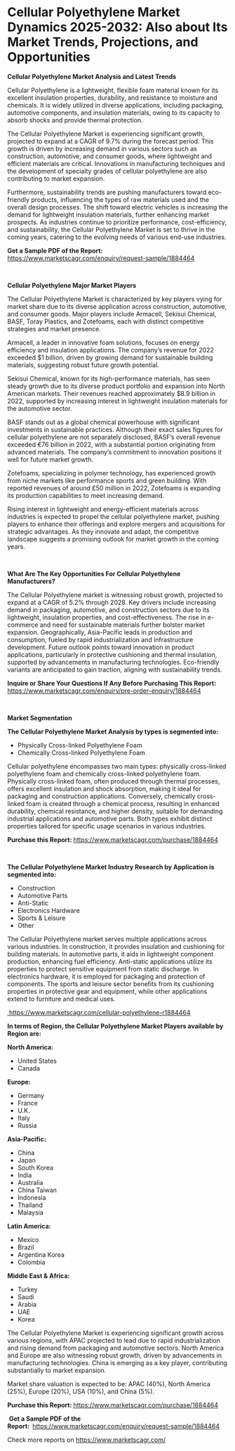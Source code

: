 <p><h1>Cellular Polyethylene Market Dynamics 2025-2032: Also about Its Market Trends, Projections, and Opportunities</h1></p><p><strong>Cellular Polyethylene Market Analysis and Latest Trends</strong></p>
<p><p>Cellular Polyethylene is a lightweight, flexible foam material known for its excellent insulation properties, durability, and resistance to moisture and chemicals. It is widely utilized in diverse applications, including packaging, automotive components, and insulation materials, owing to its capacity to absorb shocks and provide thermal protection.</p><p>The Cellular Polyethylene Market is experiencing significant growth, projected to expand at a CAGR of 9.7% during the forecast period. This growth is driven by increasing demand in various sectors such as construction, automotive, and consumer goods, where lightweight and efficient materials are critical. Innovations in manufacturing techniques and the development of specialty grades of cellular polyethylene are also contributing to market expansion.</p><p>Furthermore, sustainability trends are pushing manufacturers toward eco-friendly products, influencing the types of raw materials used and the overall design processes. The shift toward electric vehicles is increasing the demand for lightweight insulation materials, further enhancing market prospects. As industries continue to prioritize performance, cost-efficiency, and sustainability, the Cellular Polyethylene Market is set to thrive in the coming years, catering to the evolving needs of various end-use industries.</p></p>
<p><strong>Get a Sample PDF of the Report:&nbsp;</strong> <a href="https://www.marketscagr.com/enquiry/request-sample/1884464?utm_campaign=2631&utm_medium=2&utm_source=Github&utm_content=ia&utm_term=01042025&utm_id=cellular-polyethylene">https://www.marketscagr.com/enquiry/request-sample/1884464</a></p>
<p>&nbsp;</p>
<p><strong>Cellular Polyethylene Major Market Players</strong></p>
<p><p>The Cellular Polyethylene Market is characterized by key players vying for market share due to its diverse application across construction, automotive, and consumer goods. Major players include Armacell, Sekisui Chemical, BASF, Toray Plastics, and Zotefoams, each with distinct competitive strategies and market presence.</p><p>Armacell, a leader in innovative foam solutions, focuses on energy efficiency and insulation applications. The company’s revenue for 2022 exceeded $1 billion, driven by growing demand for sustainable building materials, suggesting robust future growth potential.</p><p>Sekisui Chemical, known for its high-performance materials, has seen steady growth due to its diverse product portfolio and expansion into North American markets. Their revenues reached approximately $8.9 billion in 2022, supported by increasing interest in lightweight insulation materials for the automotive sector.</p><p>BASF stands out as a global chemical powerhouse with significant investments in sustainable practices. Although their exact sales figures for cellular polyethylene are not separately disclosed, BASF’s overall revenue exceeded €76 billion in 2022, with a substantial portion originating from advanced materials. The company’s commitment to innovation positions it well for future market growth.</p><p>Zotefoams, specializing in polymer technology, has experienced growth from niche markets like performance sports and green building. With reported revenues of around £50 million in 2022, Zotefoams is expanding its production capabilities to meet increasing demand.</p><p>Rising interest in lightweight and energy-efficient materials across industries is expected to propel the cellular polyethylene market, pushing players to enhance their offerings and explore mergers and acquisitions for strategic advantages. As they innovate and adapt, the competitive landscape suggests a promising outlook for market growth in the coming years.</p></p>
<p>&nbsp;</p>
<p><strong>What Are The Key Opportunities For Cellular Polyethylene Manufacturers?</strong></p>
<p><p>The Cellular Polyethylene market is witnessing robust growth, projected to expand at a CAGR of 5.2% through 2028. Key drivers include increasing demand in packaging, automotive, and construction sectors due to its lightweight, insulation properties, and cost-effectiveness. The rise in e-commerce and need for sustainable materials further bolster market expansion. Geographically, Asia-Pacific leads in production and consumption, fueled by rapid industrialization and infrastructure development. Future outlook points toward innovation in product applications, particularly in protective cushioning and thermal insulation, supported by advancements in manufacturing technologies. Eco-friendly variants are anticipated to gain traction, aligning with sustainability trends.</p></p>
<p><strong>Inquire or Share Your Questions If Any Before Purchasing This Report:</strong> <a href="https://www.marketscagr.com/enquiry/pre-order-enquiry/1884464?utm_campaign=2631&utm_medium=2&utm_source=Github&utm_content=ia&utm_term=01042025&utm_id=cellular-polyethylene">https://www.marketscagr.com/enquiry/pre-order-enquiry/1884464</a></p>
<p>&nbsp;</p>
<p><strong>Market Segmentation</strong></p>
<p><strong>The Cellular Polyethylene Market Analysis by types is segmented into:</strong></p>
<p><ul><li>Physically Cross-linked Polyethylene Foam</li><li>Chemically Cross-linked Polyethylene Foam</li></ul></p>
<p><p>Cellular polyethylene encompasses two main types: physically cross-linked polyethylene foam and chemically cross-linked polyethylene foam. Physically cross-linked foam, often produced through thermal processes, offers excellent insulation and shock absorption, making it ideal for packaging and construction applications. Conversely, chemically cross-linked foam is created through a chemical process, resulting in enhanced durability, chemical resistance, and higher density, suitable for demanding industrial applications and automotive parts. Both types exhibit distinct properties tailored for specific usage scenarios in various industries.</p></p>
<p><strong>Purchase this Report:&nbsp;</strong><a href="https://www.marketscagr.com/purchase/1884464?utm_campaign=2631&utm_medium=2&utm_source=Github&utm_content=ia&utm_term=01042025&utm_id=cellular-polyethylene">https://www.marketscagr.com/purchase/1884464</a></p>
<p>&nbsp;</p>
<p><strong>The Cellular Polyethylene Market Industry Research by Application is segmented into:</strong></p>
<p><ul><li>Construction</li><li>Automotive Parts</li><li>Anti-Static</li><li>Electronics Hardware</li><li>Sports & Leisure</li><li>Other</li></ul></p>
<p><p>The Cellular Polyethylene market serves multiple applications across various industries. In construction, it provides insulation and cushioning for building materials. In automotive parts, it aids in lightweight component production, enhancing fuel efficiency. Anti-static applications utilize its properties to protect sensitive equipment from static discharge. In electronics hardware, it is employed for packaging and protection of components. The sports and leisure sector benefits from its cushioning properties in protective gear and equipment, while other applications extend to furniture and medical uses.</p></p>
<p><a href="https://www.marketscagr.com/cellular-polyethylene-r1884464?utm_campaign=2631&utm_medium=2&utm_source=Github&utm_content=ia&utm_term=01042025&utm_id=cellular-polyethylene">&nbsp;https://www.marketscagr.com/cellular-polyethylene-r1884464</a></p>
<p><strong>In terms of Region, the Cellular Polyethylene Market Players available by Region are:</strong></p>
<p>
    <p> <strong> North America: </strong>
        <ul>
            <li>United States</li>
            <li>Canada</li>
        </ul>
        </p> 
    <p> <strong> Europe: </strong>
        <ul>
            <li>Germany</li>
            <li>France</li>
            <li>U.K.</li>
            <li>Italy</li>
            <li>Russia</li>
        </ul>
        </p> 
    <p> <strong> Asia-Pacific: </strong>
        <ul>
            <li>China</li>
            <li>Japan</li>
            <li>South Korea</li>
            <li>India</li>
            <li>Australia</li>
            <li>China Taiwan</li>
            <li>Indonesia</li>
            <li>Thailand</li>
            <li>Malaysia</li>
        </ul>
        </p> 
    <p> <strong> Latin America: </strong>
        <ul>
            <li>Mexico</li>
            <li>Brazil</li>
            <li>Argentina Korea</li>
            <li>Colombia</li>
        </ul>
        </p> 
    <p> <strong> Middle East & Africa: </strong>
        <ul>
            <li>Turkey</li>
            <li>Saudi</li>
            <li>Arabia</li>
            <li>UAE</li>
            <li>Korea</li>
        </ul>
    </p>
    </p>
<p><p>The Cellular Polyethylene Market is experiencing significant growth across various regions, with APAC projected to lead due to rapid industrialization and rising demand from packaging and automotive sectors. North America and Europe are also witnessing robust growth, driven by advancements in manufacturing technologies. China is emerging as a key player, contributing substantially to market expansion. </p><p>Market share valuation is expected to be: APAC (40%), North America (25%), Europe (20%), USA (10%), and China (5%).</p></p>
<p><strong>Purchase this Report: </strong><a href="https://www.marketscagr.com/purchase/1884464?utm_campaign=2631&utm_medium=2&utm_source=Github&utm_content=ia&utm_term=01042025&utm_id=cellular-polyethylene">https://www.marketscagr.com/purchase/1884464</a></p>
<p>&nbsp;<strong>Get a Sample PDF of the Report:&nbsp;&nbsp;</strong><a href="https://www.marketscagr.com/enquiry/request-sample/1884464?utm_campaign=2631&utm_medium=2&utm_source=Github&utm_content=ia&utm_term=01042025&utm_id=cellular-polyethylene">https://www.marketscagr.com/enquiry/request-sample/1884464</a></p>
<p><strong></strong></p>
<p>Check more reports on <a href="https://www.marketscagr.com/?utm_campaign=2631&utm_medium=2&utm_source=Github&utm_content=ia&utm_term=01042025&utm_id=cellular-polyethylene">https://www.marketscagr.com/</a></p>